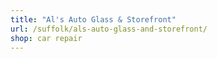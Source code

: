 ```yaml
---
title: "Al's Auto Glass & Storefront"
url: /suffolk/als-auto-glass-and-storefront/
shop: car repair
---
```

